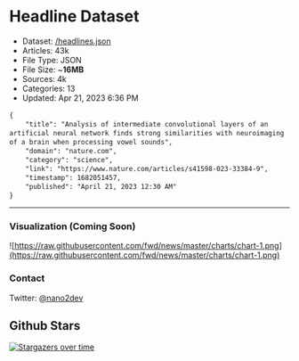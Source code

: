 # Headline Dataset

- Dataset: [/headlines.json](https://raw.githubusercontent.com/fwd/news/master/headlines.json) 
- Articles: 43k
- File Type: JSON
- File Size: ~**16MB**
- Sources: 4k
- Categories: 13
- Updated: Apr 21, 2023 6:36 PM

```
{
    "title": "Analysis of intermediate convolutional layers of an artificial neural network finds strong similarities with neuroimaging of a brain when processing vowel sounds",
    "domain": "nature.com",
    "category": "science",
    "link": "https://www.nature.com/articles/s41598-023-33384-9",
    "timestamp": 1682051457,
    "published": "April 21, 2023 12:30 AM"
}
```

---

### Visualization (Coming Soon)

![https://raw.githubusercontent.com/fwd/news/master/charts/chart-1.png](https://raw.githubusercontent.com/fwd/news/master/charts/chart-1.png)

### Contact 

Twitter: [@nano2dev](https://twitter.com/nano2dev)

## Github Stars

[![Stargazers over time](https://starchart.cc/fwd/news.svg)](https://starchart.cc/fwd/news)
